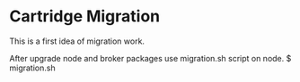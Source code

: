 # Cartridge Migration


This is a first idea of migration work.

After upgrade node and broker packages use migration.sh script on node.
 $ migration.sh <app-uuid> <app-namespace> <app-name>
 


